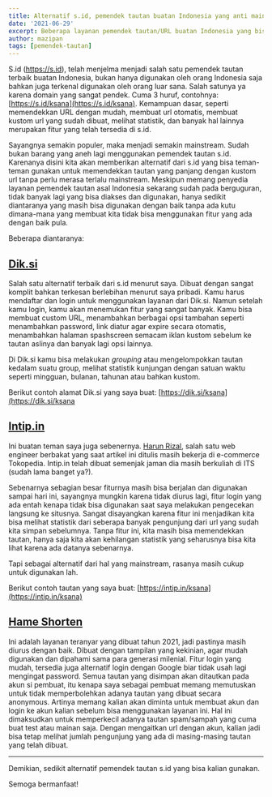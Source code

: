 ```yaml
---
title: Alternatif s.id, pemendek tautan buatan Indonesia yang anti mainstream
date: '2021-06-29'
excerpt: Beberapa layanan pemendek tautan/URL buatan Indonesia yang bisa menjadi alternatif dari s.id
author: mazipan
tags: [pemendek-tautan]
---
```


S.id (https://s.id), telah menjelma menjadi salah satu pemendek tautan terbaik buatan Indonesia, bukan hanya digunakan oleh orang Indonesia saja bahkan juga terkenal digunakan oleh orang luar sana.
Salah satunya ya karena domain yang sangat pendek. Cuma 3 huruf, contohnya: [https://s.id/ksana](https://s.id/ksana).
Kemampuan dasar, seperti memendekkan URL dengan mudah, membuat url otomatis, membuat kustom url yang sudah dibuat, melihat statistik, dan banyak hal lainnya merupakan fitur yang telah tersedia di s.id.

Sayangnya semakin populer, maka menjadi semakin mainstream. Sudah bukan barang yang aneh lagi menggunakan pemendek tautan s.id.
Karenanya disini kita akan memberikan alternatif dari s.id yang bisa teman-teman gunakan untuk memendekkan tautan yang panjang dengan kustom url tanpa perlu merasa terlalu mainstream.
Meskipun memang penyedia layanan pemendek tautan asal Indonesia sekarang sudah pada berguguran, tidak banyak lagi yang bisa diakses dan digunakan, hanya sedikit diantaranya yang masih bisa digunakan dengan baik tanpa ada kutu dimana-mana yang membuat kita tidak bisa menggunakan fitur yang ada dengan baik pula.

Beberapa diantaranya:

## [Dik.si](https://dik.si/)

Salah satu alternatif terbaik dari s.id menurut saya. Dibuat dengan sangat komplit bahkan terkesan berlebihan menurut saya pribadi.
Kamu harus mendaftar dan login untuk menggunakan layanan dari Dik.si.
Namun setelah kamu login, kamu akan menemukan fitur yang sangat banyak.
Kamu bisa membuat custom URL, menambahkan berbagai opsi tambahan seperti menambahkan password, link diatur agar expire secara otomatis, menambahkan halaman spashscreen semacam iklan kustom sebelum ke tautan aslinya dan banyak lagi opsi lainnya.

Di Dik.si kamu bisa melakukan *grouping* atau mengelompokkan tautan kedalam suatu group, melihat statistik kunjungan dengan satuan waktu seperti mingguan, bulanan, tahunan atau bahkan kustom.

Berikut contoh alamat Dik.si yang saya buat: [https://dik.si/ksana](https://dik.si/ksana

## [Intip.in](https://intip.in)

Ini buatan teman saya juga sebenernya. [Harun Rizal](https://github.com/harunrzl), salah satu web engineer berbakat yang saat artikel ini ditulis masih bekerja di e-commerce Tokopedia.
Intip.in telah dibuat semenjak jaman dia masih berkuliah di ITS (sudah lama banget ya?).

Sebenarnya sebagian besar fiturnya masih bisa berjalan dan digunakan sampai hari ini, sayangnya mungkin karena tidak diurus lagi, fitur login yang ada entah kenapa tidak bisa digunakan saat saya melakukan pengecekan langsung ke situsnya.
Sangat disayangkan karena fitur ini menjadikan kita bisa melihat statistik dari seberapa banyak pengunjung dari url yang sudah kita simpan sebelumnya.
Tanpa fitur ini, kita masih bisa memendekkan tautan, hanya saja kita akan kehilangan statistik yang seharusnya bisa kita lihat karena ada datanya sebenarnya.

Tapi sebagai alternatif dari hal yang mainstream, rasanya masih cukup untuk digunakan lah.

Berikut contoh tautan yang saya buat: [https://intip.in/ksana](https://intip.in/ksana)

## [Hame Shorten](https://ksana.in)

Ini adalah layanan teranyar yang dibuat tahun 2021, jadi pastinya masih diurus dengan baik.
Dibuat dengan tampilan yang kekinian, agar mudah digunakan dan dipahami sama para generasi milenial.
Fitur login yang mudah, tersedia juga alternatif login dengan Google biar tidak usah lagi mengingat password.
Semua tautan yang disimpan akan ditautkan pada akun si pembuat, itu kenapa saya sebagai pembuat memang memutuskan untuk tidak memperbolehkan adanya tautan yang dibuat secara anonymous.
Artinya memang kalian akan diminta untuk membuat akun dan login ke akun kalian sebelum bisa menggunakan layanan ini.
Hal ini dimaksudkan untuk memperkecil adanya tautan spam/sampah yang cuma buat test atau mainan saja.
Dengan mengaitkan url dengan akun, kalian jadi bisa tetap melihat jumlah pengunjung yang ada di masing-masing tautan yang telah dibuat.

----

Demikian, sedikit alternatif pemendek tautan s.id yang bisa kalian gunakan.

Semoga bermanfaat!

